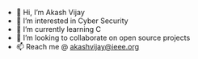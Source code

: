 - 👋 Hi, I’m Akash Vijay
- 👀 I’m interested in Cyber Security
- 🌱 I’m currently learning C
- 💞️ I’m looking to collaborate on open source projects
- 📫 Reach me @ akashvijay@ieee.org

<!---
akashvijay2002/akashvijay2002 is a ✨ special ✨ repository because its `README.md` (this file) appears on your GitHub profile.
You can click the Preview link to take a look at your changes.
--->
